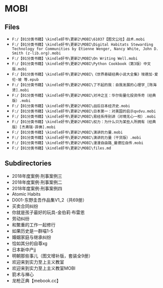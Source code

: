 # MOBI

## Files

- `F:/【01分类书籍】\kindle好书\更新2\MOBI\61037【图文公社】战术.mobi`
- `F:/【01分类书籍】\kindle好书\更新2\MOBI\Digital Habitats Stewarding Technology for Communities by Etienne Wenger, Nancy White, John D. Smith (z-lib.org).mobi`
- `F:/【01分类书籍】\kindle好书\更新2\MOBI\On Writing Well.mobi`
- `F:/【01分类书籍】\kindle好书\更新2\MOBI\Python Cookbook（第3版）中文版.mobi`
- `F:/【01分类书籍】\kindle好书\更新2\MOBI\《世界悬疑经典小说大全集》埃德加·爱伦·坡 等.epub`
- `F:/【01分类书籍】\kindle好书\更新2\MOBI\了不起的我：自我发展的心理学_[陈海贤].mobi`
- `F:/【01分类书籍】\kindle好书\更新2\MOBI\对冲之王：华尔街量化投资传奇（经典版）.mobi`
- `F:/【01分类书籍】\kindle好书\更新2\MOBI\战后日本经济史.mobi`
- `F:/【01分类书籍】\kindle好书\更新2\MOBI\日本第一：对美国的启示qvdvu.mobi`
- `F:/【01分类书籍】\kindle好书\更新2\MOBI\易经系传别讲（对境无心一校）.mobi`
- `F:/【01分类书籍】\kindle好书\更新2\MOBI\权力：为什么只为某些人所拥有（经典版）[杰弗瑞·菲佛].mobi`
- `F:/【01分类书籍】\kindle好书\更新2\MOBI\演讲的力量.mobi`
- `F:/【01分类书籍】\kindle好书\更新2\MOBI\演讲的力量（干货版）.mobi`
- `F:/【01分类书籍】\kindle好书\更新2\MOBI\漫漫自由路_曼德拉自传.mobi`
- `F:/【01分类书籍】\kindle好书\更新2\MOBI\files.md`

## Subdirectories

- 2018年度案例·刑事案例三
- 2018年度案例·刑事案例二
- 2018年度案例·刑事案例四
- Atomic Habits
- D001-东野圭吾作品集V1_2（共69册）
- 买卖合同纠纷
- 你就是孩子最好的玩具-金伯莉·布雷恩
- 劳动纠纷
- 和繁重的工作一起修行
- 如果历史是一群喵1-5
- 婚姻家庭与继承纠纷
- 恰如其分的自尊xg
- 日本新中产jj
- 明朝那些事儿（图文增补版，套装全9册）
- 欢迎来到实力至上主义教室
- 欢迎来到实力至上主义教室MOBI
- 箭术与禅心
- 龙枪正典【mebook.cc】
